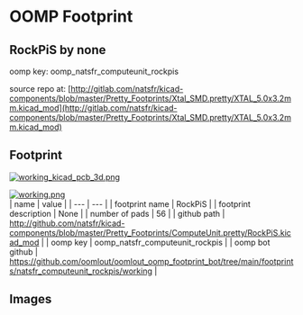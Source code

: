 # OOMP Footprint  
## RockPiS  by none  
  
oomp key: oomp_natsfr_computeunit_rockpis  
  
source repo at: [http://gitlab.com/natsfr/kicad-components/blob/master/Pretty_Footprints/Xtal_SMD.pretty/XTAL_5.0x3.2mm.kicad_mod](http://gitlab.com/natsfr/kicad-components/blob/master/Pretty_Footprints/Xtal_SMD.pretty/XTAL_5.0x3.2mm.kicad_mod)  
## Footprint  
  
[![working_kicad_pcb_3d.png](working_kicad_pcb_3d_600.png)](working_kicad_pcb_3d.png)  
  
[![working.png](working_600.png)](working.png)  
| name | value | 
| --- | --- | 
| footprint name | RockPiS | 
| footprint description | None | 
| number of pads | 56 | 
| github path | http://github.com/natsfr/kicad-components/blob/master/Pretty_Footprints/ComputeUnit.pretty/RockPiS.kicad_mod | 
| oomp key | oomp_natsfr_computeunit_rockpis | 
| oomp bot github | https://github.com/oomlout/oomlout_oomp_footprint_bot/tree/main/footprints/natsfr_computeunit_rockpis/working | 
## Images  
